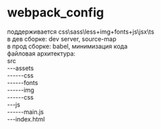 # webpack_config <br>
поддерживается css\sass\less+img+fonts+js\jsx\ts <br>
в дев сборке: dev server, source-map <br>
в прод сборке: babel, минимизация кода <br>
файловая архитектура: <br>
src <br> 
---assets <br> 
------css <br> 
------fonts <br> 
------img <br> 
------css <br> 
---js <br> 
------main.js <br> 
---index.html <br> 
